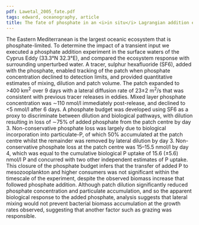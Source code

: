 ```yaml
---
pdf: Lawetal_2005_fate.pdf
tags: edward, oceanography, article
title: The fate of phosphate in an <i>in situ</i> Lagrangian addition experiment in the Eastern Mediterranean
---
```

The Eastern Mediterranean is the largest oceanic ecosystem that is phosphate-limited. To determine the impact of a transient input we executed a phosphate addition experiment in the surface waters of the Cyprus Eddy (33.3°N 32.3°E), and compared the ecosystem response with surrounding unperturbed water. A tracer, sulphur hexafluoride (SF6), added with the phosphate, enabled tracking of the patch when phosphate concentration declined to detection limits, and provided quantitative estimates of mixing, dilution and patch volume. The patch expanded to >400 km<sup>2</sup> over 9 days with a lateral diffusion rate of 23±2 m<sup>2</sup>/s that was consistent with previous tracer releases in eddies. Mixed layer phosphate concentration was ∼110 nmol/l immediately post-release, and declined to <5 nmol/l after 6 days. A phosphate budget was developed using SF6 as a proxy to discriminate between dilution and biological pathways, with dilution resulting in loss of ∼75% of added phosphate from the patch centre by day 3. Non-conservative phosphate loss was largely due to biological incorporation into particulate-P, of which 50% accumulated at the patch centre whilst the remainder was removed by lateral dilution by day 3. Non-conservative phosphate loss at the patch centre was 15–15.5 nmol/l by day 4, which was equal to the cumulative biological P uptake of 15.6 (±5.6) nmol/l P and concurred with two other independent estimates of P uptake. This closure of the phosphate budget infers that the transfer of added P to mesozooplankton and higher consumers was not significant within the timescale of the experiment, despite the observed biomass increase that followed phosphate addition. Although patch dilution significantly reduced phosphate concentration and particulate accumulation, and so the apparent biological response to the added phosphate, analysis suggests that lateral mixing would not prevent bacterial biomass accumulation at the growth rates observed, suggesting that another factor such as grazing was responsible.
